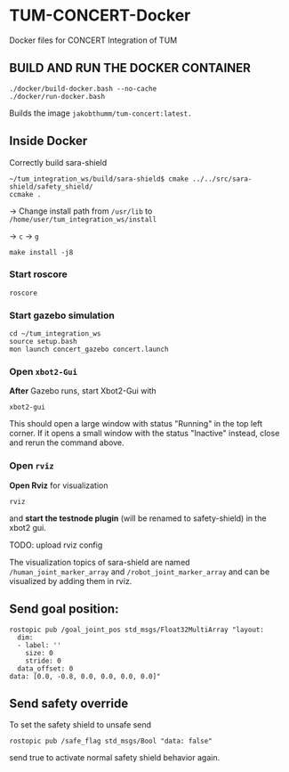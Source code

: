 # TUM-CONCERT-Docker
Docker files for CONCERT Integration of TUM

## BUILD AND RUN THE DOCKER CONTAINER
```
./docker/build-docker.bash --no-cache 
./docker/run-docker.bash
```
Builds the image `jakobthumm/tum-concert:latest.`

## Inside Docker
Correctly build sara-shield
```
~/tum_integration_ws/build/sara-shield$ cmake ../../src/sara-shield/safety_shield/
ccmake .
```
-> Change install path from `/usr/lib` to `/home/user/tum_integration_ws/install`

-> `c` -> `g`

```
make install -j8
```

### Start roscore
```
roscore
```

### Start gazebo simulation
```
cd ~/tum_integration_ws
source setup.bash
mon launch concert_gazebo concert.launch
```

### Open `xbot2-Gui`
**After** Gazebo runs, start Xbot2-Gui with
```
xbot2-gui
```
This should open a large window with status "Running" in the top left corner. If it opens a small window with the status "Inactive" instead, close and rerun the command above.

### Open `rviz`
**Open Rviz** for visualization 
```
rviz
```
and **start the testnode plugin** (will be renamed to safety-shield) in the xbot2 gui. 

TODO: upload rviz config

The visualization topics of sara-shield are named ```/human_joint_marker_array``` and ```/robot_joint_marker_array``` and can be visualized by adding them in rviz.

## Send goal position:
```
rostopic pub /goal_joint_pos std_msgs/Float32MultiArray "layout:
  dim:
  - label: ''
    size: 0
    stride: 0
  data_offset: 0
data: [0.0, -0.8, 0.0, 0.0, 0.0, 0.0]"
```
## Send safety override
To set the safety shield to unsafe send
```
rostopic pub /safe_flag std_msgs/Bool "data: false"
```
send true to activate normal safety shield behavior again.
